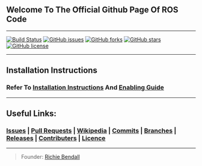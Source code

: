 ## Welcome To The Official Github Page Of ROS Code
___
[![Build Status](https://travis-ci.org/Richienb/ROS-Code.svg?branch=master)](https://travis-ci.org/Richienb/ROS-Code) [![GitHub issues](https://img.shields.io/github/issues/Richienb/ROS-Code.svg)](https://github.com/Richienb/ROS-Code/issues) [![GitHub forks](https://img.shields.io/github/forks/Richienb/ROS-Code.svg)](https://github.com/Richienb/ROS-Code/network) [![GitHub stars](https://img.shields.io/github/stars/Richienb/ROS-Code.svg)](https://github.com/Richienb/ROS-Code/stargazers) [![GitHub license](https://img.shields.io/github/license/Richienb/ROS-Code.svg)](https://github.com/Richienb/ROS-Code/blob/master/LICENSE.md)
___
## Installation Instructions
### Refer To [Installation Instructions](https://github.com/Richienb/ROS-Code/wiki/Installation) And [Enabling Guide](https://github.com/Richienb/ROS-Code/wiki/Enable)
___
## Useful Links:
### [Issues](https://github.com/richienb/ros-code/issues) | [Pull Requests](https://github.com/Richienb/ROS-Code/pulls) | [Wikipedia](https://github.com/Richienb/ROS-Code/wiki) | [Commits](https://github.com/Richienb/ROS-Code/commits) | [Branches](https://github.com/Richienb/ROS-Code/branches) | [Releases](https://github.com/Richienb/ROS-Code/releases) | [Contributers](https://github.com/Richienb/ROS-Code/graphs/contributors) | [Licence](https://github.com/Richienb/ROS-Code/blob/master/LICENSE)
___
> Founder: [Richie Bendall](https://www.richie-bendall.ml)
